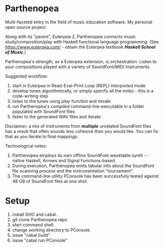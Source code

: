 # Parthenopea
Multi-faceted entry in the field of music education software. My personal open source project.

Along with its "parent", Euterpea 2, Parthenopea connects music study/composition/play with Haskell functional language programming. (See https://www.euterpea.com/ - obtain the Euterpea textbook ***Haskell School of Music***.)

Parthenopea's strength, as a Euterpea extension, is orchestration. Listen to your compositions played with a variety of SoundFont/MIDI Instruments.

Suggested workflow:
1. start in Euterpea in Read-Eval-Print Loop (REPL) *interpreted* mode
2. develop tunes algorithmically, or simply specify all the notes - this is a code-writing step
3. listen to the tunes using *play* function and iterate 
4. run Parthenopea's *compiled* command-line executable in a folder populated with SoundFont files
5. listen to the generated WAV files and iterate

Disclaimer: a mix of Instruments from **multiple** unrelated SoundFont files has a result that often sounds less cohesive than you would like. You can fix that as you iterate to final mappings.

Technological notes:
1. Parthenopea employs its own offline SoundFont wavetable synth -- native Haskell, Arrows and Signal Functions-based.
2. During execution, Parthenopea emits tabular info about the SoundFont file scanning process and the instrumentation "tournament".
3. The command-line utility PConsole has been successfully tested against 48 GB of SoundFont files at one shot.
# Setup
1. install GHC and cabal.
2. git clone Parthenopea repo.
3. start command shell.
4. change working directory to PConsole.
5. issue "cabal build"
6. issue "cabal run PConsole"
